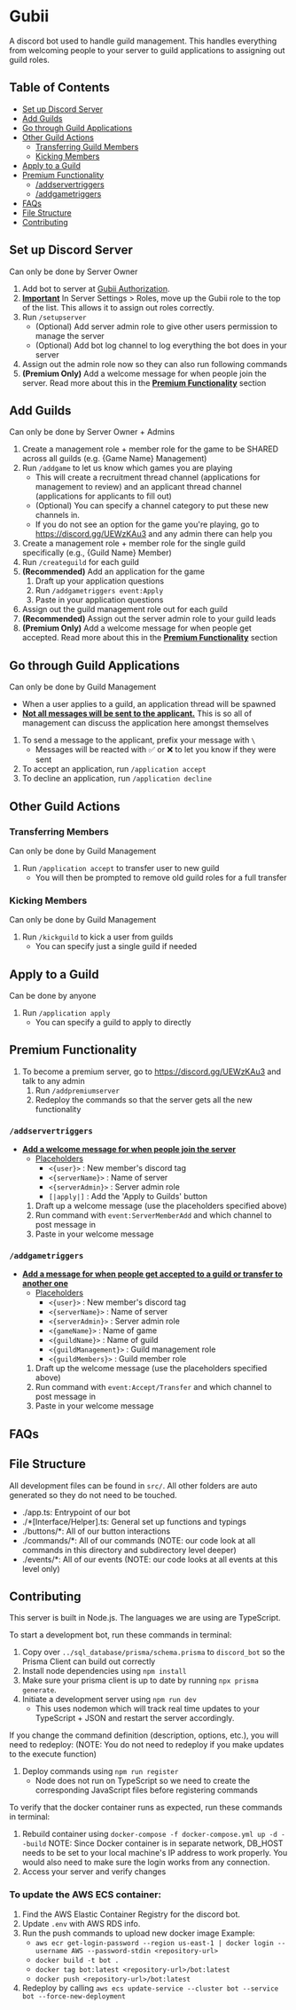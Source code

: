 # Gubii
A discord bot used to handle guild management.
This handles everything from welcoming people to your server to guild applications to assigning out guild roles.

## Table of Contents
- [Set up Discord Server](#set-up-discord-server)
- [Add Guilds](#add-guilds)
- [Go through Guild Applications](#go-through-guild-applications)
- [Other Guild Actions](#other-guild-actions)
   - [Transferring Guild Members](#transferring-members)
   - [Kicking Members](#kicking-members)
- [Apply to a Guild](#apply-to-a-guild)
- [Premium Functionality](#premium-functionality)
   - [/addservertriggers](#addservertriggers)
   - [/addgametriggers](#addgametriggers)
- [FAQs](#faqs)
- [File Structure](#file-structure)
- [Contributing](#contributing)

## Set up Discord Server
Can only be done by Server Owner
1. Add bot to server at [Gubii Authorization](https://discord.com/oauth2/authorize?client_id=1246175342918635530).
2. **<u>Important</u>** In Server Settings > Roles, move up the Gubii role to the top of the list. This allows it to assign out roles correctly.
3. Run `/setupserver`
   - (Optional) Add server admin role to give other users permission to manage the server
   - (Optional) Add bot log channel to log everything the bot does in your server
4. Assign out the admin role now so they can also run following commands
5. **(Premium Only)** Add a welcome message for when people join the server. Read more about this in the **<u>Premium Functionality</u>** section

## Add Guilds
Can only be done by Server Owner + Admins
1. Create a management role + member role for the game to be SHARED across all guilds (e.g. {Game Name} Management)
2. Run `/addgame` to let us know which games you are playing
   - This will create a recruitment thread channel (applications for management to review) and an applicant thread channel (applications for applicants to fill out)
   - (Optional) You can specify a channel category to put these new channels in.
   - If you do not see an option for the game you're playing, go to https://discord.gg/UEWzKAu3 and any admin there can help you
3. Create a management role + member role for the single guild specifically (e.g., {Guild Name} Member)
4. Run `/createguild` for each guild
5. **(Recommended)** Add an application for the game
   1. Draft up your application questions
   2. Run `/addgametriggers event:Apply`
   3. Paste in your application questions
6. Assign out the guild management role out for each guild
7. **(Recommended)** Assign out the server admin role to your guild leads
8. **(Premium Only)** Add a welcome message for when people get accepted. Read more about this in the **<u>Premium Functionality</u>** section

## Go through Guild Applications
Can only be done by Guild Management
- When a user applies to a guild, an application thread will be spawned
- **<u>Not all messages will be sent to the applicant.</u>** This is so all of management can discuss the application here amongst themselves
1. To send a message to the applicant, prefix your message with `\`
   - Messages will be reacted with ✅ or ❌ to let you know if they were sent
2. To accept an application, run `/application accept`
3. To decline an application, run `/application decline`

## Other Guild Actions
### Transferring Members
Can only be done by Guild Management
1. Run `/application accept` to transfer user to new guild
   - You will then be prompted to remove old guild roles for a full transfer

### Kicking Members
Can only be done by Guild Management
1. Run `/kickguild` to kick a user from guilds
   - You can specify just a single guild if needed

## Apply to a Guild
Can be done by anyone
1. Run `/application apply`
   - You can specify a guild to apply to directly

## Premium Functionality
1. To become a premium server, go to https://discord.gg/UEWzKAu3 and talk to any admin
   1. Run `/addpremiumserver`
   2. Redeploy the commands so that the server gets all the new functionality

### `/addservertriggers`

- **<u>Add a welcome message for when people join the server</u>**
   - <u>Placeholders</u>
      - `<{user}>` : New member's discord tag
      - `<{serverName}>` : Name of server
      - `<{serverAdmin}>` : Server admin role
      - `[|apply|]` : Add the 'Apply to Guilds' button
   1. Draft up a welcome message (use the placeholders specified above)
   2. Run command with `event:ServerMemberAdd` and which channel to post message in
   3. Paste in your welcome message

### `/addgametriggers`
- **<u>Add a message for when people get accepted to a guild or transfer to another one</u>**
   - <u>Placeholders</u>
      - `<{user}>` : New member's discord tag
      - `<{serverName}>` : Name of server
      - `<{serverAdmin}>` : Server admin role
      - `<{gameName}>` : Name of game
      - `<{guildName}>` : Name of guild
      - `<{guildManagement}>` : Guild management role
      - `<{guildMembers}>` : Guild member role
   1. Draft up the welcome message (use the placeholders specified above)
   2. Run command with `event:Accept/Transfer` and which channel to post message in
   3. Paste in your welcome message

## FAQs


## File Structure
All development files can be found in `src/`. All other folders are auto generated so they do not need to be touched.

- ./app.ts: Entrypoint of our bot
- ./*[Interface/Helper].ts: General set up functions and typings
- ./buttons/*: All of our button interactions
- ./commands/*: All of our commands (NOTE: our code look at all commands in this directory and subdirectory level deeper)
- ./events/*: All of our events (NOTE: our code looks at all events at this level only)

## Contributing
This server is built in Node.js.
The languages we are using are TypeScript.

To start a development bot, run these commands in terminal:
1. Copy over `../sql_database/prisma/schema.prisma` to `discord_bot` so the Prisma Client can build out correctly
2. Install node dependencies using `npm install`
3. Make sure your prisma client is up to date by running `npx prisma generate`.
4. Initiate a development server using `npm run dev`
   - This uses nodemon which will track real time updates to your TypeScript + JSON and restart the server accordingly. 

If you change the command definition (description, options, etc.), you will need to redeploy:
(NOTE: You do not need to redeploy if you make updates to the execute function)
1. Deploy commands using `npm run register`
   - Node does not run on TypeScript so we need to create the corresponding JavaScript files before registering commands

To verify that the docker container runs as expected, run these commands in terminal:
1. Rebuild container using `docker-compose -f docker-compose.yml up -d --build`
   NOTE: Since Docker container is in separate network, DB_HOST needs to be set to your local machine's IP address to work properly. You would also need to make sure the login works from any connection.
2. Access your server and verify changes

### To update the AWS ECS container:
1. Find the AWS Elastic Container Registry for the discord bot.
2. Update `.env` with AWS RDS info.
3. Run the push commands to upload new docker image
   Example:
   - `aws ecr get-login-password --region us-east-1 | docker login --username AWS --password-stdin <repository-url>`
   - `docker build -t bot .`
   - `docker tag bot:latest <repository-url>/bot:latest`
   - `docker push <repository-url>/bot:latest`
4. Redeploy by calling `aws ecs update-service --cluster bot --service bot --force-new-deployment`